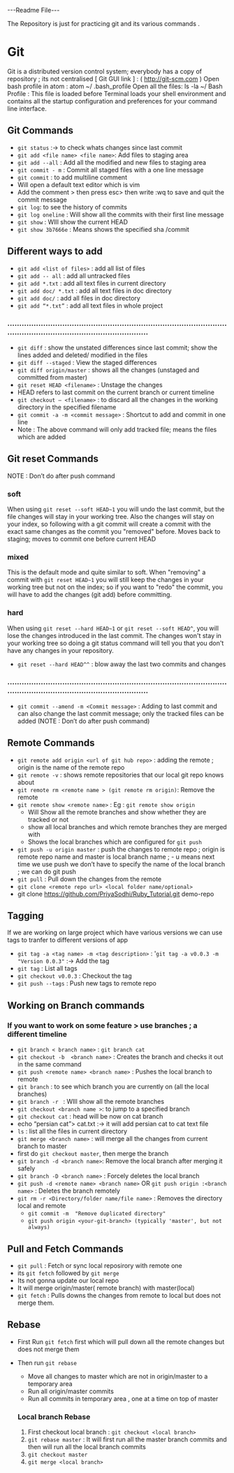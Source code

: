 ---Readme File---

The Repository is just for practicing git and its various commands  .



# Git

Git is a distributed version control system; everybody has a copy of repository ; its not centralised 
[ Git GUI link ] : ( http://git-scm.com )
Open bash profile in atom : atom ~/ .bash_profile
Open all the files:  ls -la ~/
Bash Profile : This file is loaded before Terminal loads your shell environment and contains all the startup configuration and preferences for your command line interface.


## Git Commands
- `git status` :-> to check whats changes since last commit
- `git add <file name> <file name>`: Add files to staging area
- `git add --all` : Add all the modified and new files to staging area
- `git commit - m` : Commit all staged files with a one line message
- `git commit` : to add multiline comment
- Will open a default text editor which is vim 
- Add the comment > then press esc> then write :wq to save and quit the commit message
- `git log`: to see the history of commits 
- `git log oneline` : Will show all the commits with their first line message
- `git show` : WIll show the current HEAD
- `git show 3b7666e` : Means shows the specified sha /commit

## Different ways to add
- `git add <list of files>` : add all list of files
- `git add -- all` : add all untracked files 
- `git add *.txt` : add all text files in current directory
- `git add doc/ *.txt` : add all text files in doc directory
- `git add doc/` : add all files in doc directory
- `git add “*.txt”` : add all text files in whole project
### .......................................................................................................................................................

- `git diff`  : show the unstated differences since last commit; show the lines added and deleted/ modified in the files 
- `git diff --staged` : View the staged differences 
- `git diff origin/master` : shows all the changes (unstaged and committed from master)
- `git reset HEAD <filename>` : Unstage the changes
- HEAD refers to last commit on the current branch or current timeline 
- `git checkout — <filename>` : to discard all the changes in the working directory in the specified filename
- `git commit -a -m <commit message>` : Shortcut to add and commit in one line 
- Note : The above command will only add tracked file; means the files which are added 

## Git reset Commands  
NOTE : Don’t do after push command
### soft
When using `git reset --soft HEAD~1` you will undo the last commit, but the file changes will stay in your working tree. Also the changes will stay on your index, so following with a git commit will create a commit with the exact same changes as the commit you "removed" before. Moves back to staging; moves to commit one before current HEAD
### mixed
This is the default mode and quite similar to soft. When "removing" a commit with `git reset HEAD~1` you will still keep the changes in your working tree but not on the index; so if you want to "redo" the commit, you will have to add the changes (git add) before committing.
### hard
When using `git reset --hard HEAD~1`  or `git reset --soft HEAD^`, you will lose the changes introduced in the last commit. The changes won't stay in your working tree so doing a git status command will tell you that you don't have any changes in your repository.
- `git reset --hard HEAD^^`  : blow away the last two commits and changes
### .......................................................................................................................................................
- `git commit --amend -m <Commit message>` : Adding to last commit and can also change the last commit message; only the tracked files can be added (NOTE : Don’t do after push command)

## Remote Commands
- `git remote add origin <url of git hub repo>` : adding the remote ; origin is the name of the remote repo
- `git remote -v` : shows remote repositories that our local git repo knows about 
- `git remote rm <remote name > (git remote rm origin)`: Remove the remote 
- `git remote show <remote name>` : Eg : `git remote show origin` 
   - Will Show all the remote branches and show whether they are tracked or not
   - show all local branches and which remote branches they are merged with 
   - Shows the local branches which are configured for `git push`
- `git push -u origin master` : push the changes to remote repo ; origin is remote repo name and master is local branch name ; - u means next time we use push we don’t have to specify the name of the local branch ; we can do git push 
- `git pull` : Pull down the changes from the remote 
- `git clone <remote repo url> <local folder name/optional>`
- git clone https://github.com/PriyaSodhi/Ruby_Tutorial.git demo-repo 

## Tagging 

If we are working on large project which have various versions we can use tags to tranfer to different versions of app

- `git tag -a <tag name> -m <tag description>` : '`git tag -a v0.0.3 -m "Version 0.0.3"`  :-> Add the tag
- `git tag` : List all tags
- `git checkout v0.0.3` : Checkout the tag
- `git push --tags` : Push new tags to remote repo


## Working on Branch commands 

### If you want to work on some feature > use branches ; a different timeline 

- `git branch < branch name>` : `git branch cat`
- `git checkout -b  <branch name>` : Creates the branch and checks it out in the same command
- `git push <remote name> <branch name>` : Pushes the local branch to remote 
- `git branch` : to see which branch you are currently on (all the local branches)
- `git branch -r ` : WIll show all the remote branches 
- `git checkout <branch name >`: to jump to a specified branch
- `git checkout cat` : head will be now on cat branch 
- echo “persian cat”> cat.txt :-> it will add persian cat to cat text file 
- `ls` : list all the files in current directory 
- `git merge <branch name>` : will merge all the changes from current branch to master 
 - first do `git checkout master`, then merge the branch
- `git branch -d <branch name>`:  Remove the local branch after merging it safely
- `git branch -D <branch name>` : Forcely deletes the local branch
- `git push -d <remote name> <branch name>`  OR  `git push origin :<branch name>` : Deletes the branch remotely 
- `git rm -r <Directory/folder name/file name>` : Removes the directory local and remote 
  - `git commit -m  "Remove duplicated directory"`
  - `git push origin <your-git-branch> (typically 'master', but not always)`

## Pull and Fetch Commands

- `git pull` : Fetch or sync local reposirory with remote one
 - its `git fetch` followed by `git merge`
 - Its not gonna update our local repo 
 - It will merge origin/master( remote branch) with master(local)
 - `git fetch` : Pulls downs the changes from remote to local but does not merge them.  
 
 ## Rebase
  
 - First Run `git fetch` first which will pull down all the remote changes but does not merge them
 - Then run `git rebase` 
   - Move all changes to master which are not in origin/master to a temporary area
   - Run all origin/master commits
   - Run all commits in temporary area , one at a time on top of master 
   
   ### Local branch Rebase 

   1. First checkout local branch : `git checkout <local branch>`
   2. `git rebase master` : It will first run all the master branch commits and then will run all the local branch commits 
   3. `git checkout master` 
   4. `git merge <local branch>`
